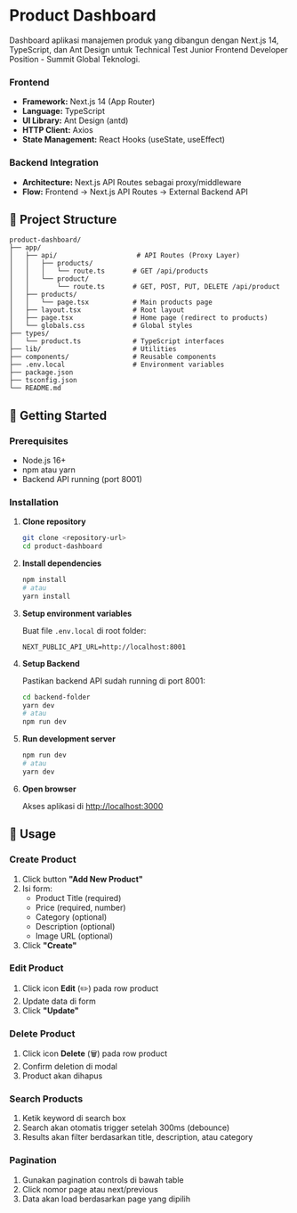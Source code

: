 # Product Dashboard

Dashboard aplikasi manajemen produk yang dibangun dengan Next.js 14, TypeScript, dan Ant Design untuk Technical Test Junior Frontend Developer Position - Summit Global Teknologi.


### Frontend
- **Framework:** Next.js 14 (App Router)
- **Language:** TypeScript
- **UI Library:** Ant Design (antd)
- **HTTP Client:** Axios
- **State Management:** React Hooks (useState, useEffect)

### Backend Integration
- **Architecture:** Next.js API Routes sebagai proxy/middleware
- **Flow:** Frontend → Next.js API Routes → External Backend API

## 📁 Project Structure

```
product-dashboard/
├── app/
│   ├── api/                    # API Routes (Proxy Layer)
│   │   ├── products/
│   │   │   └── route.ts       # GET /api/products
│   │   └── product/
│   │       └── route.ts       # GET, POST, PUT, DELETE /api/product
│   ├── products/
│   │   └── page.tsx           # Main products page
│   ├── layout.tsx             # Root layout
│   ├── page.tsx               # Home page (redirect to products)
│   └── globals.css            # Global styles
├── types/
│   └── product.ts             # TypeScript interfaces
├── lib/                       # Utilities
├── components/                # Reusable components
├── .env.local                 # Environment variables
├── package.json
├── tsconfig.json
└── README.md
```

## 🚀 Getting Started

### Prerequisites

- Node.js 16+ 
- npm atau yarn
- Backend API running (port 8001)

### Installation

1. **Clone repository**
   ```bash
   git clone <repository-url>
   cd product-dashboard
   ```

2. **Install dependencies**
   ```bash
   npm install
   # atau
   yarn install
   ```

3. **Setup environment variables**
   
   Buat file `.env.local` di root folder:
   ```env
   NEXT_PUBLIC_API_URL=http://localhost:8001
   ```

4. **Setup Backend**
   
   Pastikan backend API sudah running di port 8001:
   ```bash
   cd backend-folder
   yarn dev
   # atau
   npm run dev
   ```

5. **Run development server**
   ```bash
   npm run dev
   # atau
   yarn dev
   ```

6. **Open browser**
   
   Akses aplikasi di [http://localhost:3000](http://localhost:3000)

## 📖 Usage

### Create Product
1. Click button **"Add New Product"**
2. Isi form:
   - Product Title (required)
   - Price (required, number)
   - Category (optional)
   - Description (optional)
   - Image URL (optional)
3. Click **"Create"**

### Edit Product
1. Click icon **Edit** (✏️) pada row product
2. Update data di form
3. Click **"Update"**

### Delete Product
1. Click icon **Delete** (🗑️) pada row product
2. Confirm deletion di modal
3. Product akan dihapus

### Search Products
1. Ketik keyword di search box
2. Search akan otomatis trigger setelah 300ms (debounce)
3. Results akan filter berdasarkan title, description, atau category

### Pagination
1. Gunakan pagination controls di bawah table
2. Click nomor page atau next/previous
3. Data akan load berdasarkan page yang dipilih
